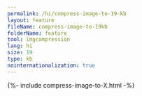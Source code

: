 ```yaml
---
permalink: /hi/compress-image-to-19-kb
layout: feature
fileName: compress-image-to-19kb
folderName: feature
tool: imgcompression
lang: hi
size: 19
type: kb
nointernationalization: true
---
```

{%- include compress-image-to-X.html -%}       
